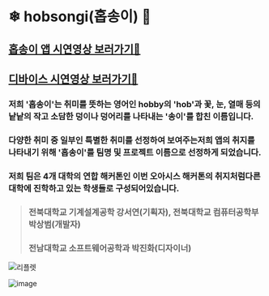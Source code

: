 # ❄ hobsongi(홉송이) 🌹
## [홉송이 앱 시연영상 보러가기🚀](https://photos.google.com/share/AF1QipN-QlL0FnNSUGHpz6pUzjVgKuquqTtdn-nZR3R3Mm2GB5FZPZ-EPKy9NAA50Gt-vQ/photo/AF1QipN3WlPlzWZcPafJdLejFze7i3Dmuml53T-Os_ry?key=XzczdkN0ZU9TUzZsVi1oS1NSWXNzZW1MWFNjODJn)

## [디바이스 시연영상 보러가기🚀](https://photos.google.com/share/AF1QipPQjjUlGqVf58ikGmMEGGIZLRvy978_AUz__0prcFicnK3QglWxByYOIWDqU9FQdg?key=NkJoS2w5UFduaV9fdUNoV1RtcjZZcTEtM2pVOHhB)

### 저희 '홉송이'는 취미를 뜻하는 영어인 hobby의 'hob'과 꽃, 눈, 열매 등의 낱낱의 작고 소담한 덩이나 덩어리를 나타내는 '송이'를 합친 이름입니다.

### 다양한 취미 중 일부인 특별한 취미를 선정하여 보여주는저희 앱의 취지를 나타내기 위해 '홉송이'를  팀명 및 프로젝트 이름으로 선정하게 되었습니다.
### 저희 팀은 4개 대학의 연합 해커톤인 이번 오아시스 해커톤의 취지처럼다른 대학에 진학하고 있는 학생들로 구성되어있습니다.
> ### 전북대학교 기계설계공학 강서연(기획자),  전북대학교 컴퓨터공학부 박상범(개발자)
> ### 전남대학교 소프트웨어공학과 박진화(디자이너)


![리플렛](https://user-images.githubusercontent.com/43921054/103744279-d8c74880-5040-11eb-8413-28761b82ca6b.png)

![image](https://user-images.githubusercontent.com/43921054/103746294-390bb980-5044-11eb-90da-fb13b64cfca1.png)
